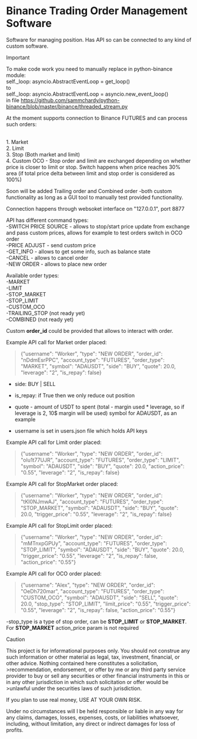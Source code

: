# Binance Trading Order Management Software

Software for managing position. Has API so can be connected to any kind of custom software.

> [!IMPORTANT]
> To make code work you need to manually replace in python-binance module:
> <br />self._loop: asyncio.AbstractEventLoop = get_loop()
> <br />to
> <br />self._loop: asyncio.AbstractEventLoop = asyncio.new_event_loop() 
> <br />in file https://github.com/sammchardy/python-binance/blob/master/binance/threaded_stream.py


At the moment supports connection to Binance FUTURES and can process  such orders:

<br />1. Market
<br />2. Limit
<br />3. Stop (Both market and limit)
<br />4. Custom OCO - Stop order and limit are exchanged depending on whether price is closer to limit or stop. Switch happens when price reaches 30% area (if total price delta between limit and stop order is considered as 100%)

Soon will be added Trailing order and Combined order -both custom functionality as long as a GUI tool to manually test provided functionality.

Connection happens through websoket interface on "127.0.0.1", port 8877

API has different command types:
<br />-SWITCH PRICE SOURCE - allows to stop/start price update from exchange and pass custom prices, allows for example to test orders switch in OCO order
<br />-PRICE ADJUST - send custom price
<br />-GET_INFO - allows to get some info, such as balance state
<br />-CANCEL - allows to cancel order
<br />-NEW ORDER - allows to place new order

Available order types:
<br />-MARKET
<br />-LIMIT
<br />-STOP_MARKET
<br />-STOP_LIMIT
<br />-CUSTOM_OCO
<br />-TRAILING_STOP (not ready yet)
<br />-COMBINED (not ready yet)

Custom **order_id** could be provided that allows to interact with order.  

Example API call for Market order placed:
> {"username": "Worker", "type": "NEW ORDER", "order_id": "nDdmEsrPPC", "account_type": "FUTURES", "order_type": "MARKET", "symbol": "ADAUSDT", "side": "BUY", "quote": 20.0, "leverage": "2", "is_repay": false}

- side: BUY | SELL

- is_repay: if True then we only reduce out position

- quote - amount of USDT to spent (total -  margin used * leverage, so if leverage is 2, 10$ margin will be used) symbol for ADAUSDT, as an example

- username is set in users.json file which holds API keys


Example API call for Limit order placed:
>{"username": "Worker", "type": "NEW ORDER", "order_id": "olu1t77UJR", "account_type": "FUTURES", "order_type": "LIMIT", "symbol": "ADAUSDT", "side": "BUY", "quote": 20.0, "action_price": "0.55", "leverage": "2", "is_repay": false}

Example API call for StopMarket order placed:
>{"username": "Worker", "type": "NEW ORDER", "order_id": "tKI0NJmwAJ", "account_type": "FUTURES", "order_type": "STOP_MARKET", "symbol": "ADAUSDT", "side": "BUY", "quote": 20.0, "trigger_price": "0.55", "leverage": "2", "is_repay": false}

Example API call for StopLimit order placed:
>{"username": "Worker", "type": "NEW ORDER", "order_id": "mMTnxpGPUy", "account_type": "FUTURES", "order_type": "STOP_LIMIT", "symbol": "ADAUSDT", "side": "BUY", "quote": 20.0, "trigger_price": "0.55", "leverage": "2", "is_repay": false, "action_price": "0.55"}

Example API call for OCO order placed:
>{"username": "Alex", "type": "NEW ORDER", "order_id": "OeDh720mar", "account_type": "FUTURES", "order_type": "CUSTOM_OCO", "symbol": "ADAUSDT", "side": "SELL", "quote": 20.0, "stop_type": "STOP_LIMIT", "limit_price": "0.55", "trigger_price": "0.55", "leverage": "2", "is_repay": false, "action_price": "0.55"}

-stop_type is a type of stop order, can be **STOP_LIMIT** or **STOP_MARKET**. For **STOP_MARKET** action_price param is not required


> [!CAUTION]
> This project is for informational purposes only. You should not construe any such information or other material as legal, tax, investment, financial, or other advice. Nothing contained here constitutes a solicitation, >recommendation, endorsement, or offer by me or any third party service provider to buy or sell any securities or other financial instruments in this or in any other jurisdiction in which such solicitation or offer would be >unlawful under the securities laws of such jurisdiction.
> 
>If you plan to use real money, USE AT YOUR OWN RISK.
>
>Under no circumstances will I be held responsible or liable in any way for any claims, damages, losses, expenses, costs, or liabilities whatsoever, including, without limitation, any direct or indirect damages for loss of profits.
